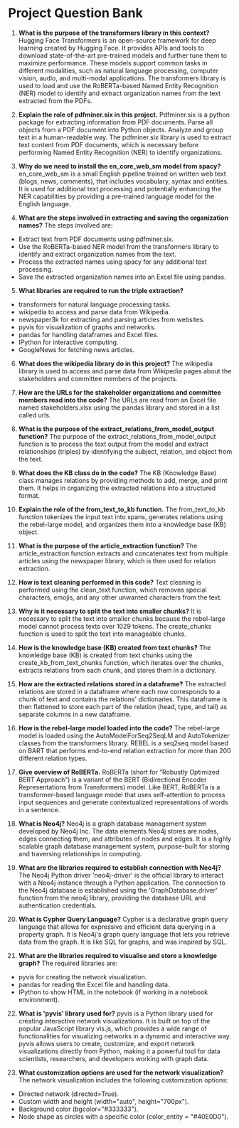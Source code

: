# Project Question Bank

1. **What is the purpose of the transformers library in this context?**
   Hugging Face Transformers is an open-source framework for deep learning created by Hugging Face. It provides APIs and tools to download state-of-the-art pre-trained models and further tune them to maximize performance. These models support common tasks in different modalities, such as natural language processing, computer vision, audio, and multi-modal applications. The transformers library is used to load and use the RoBERTa-based Named Entity Recognition (NER) model to identify and extract organization names from the text extracted from the PDFs.

2. **Explain the role of pdfminer.six in this project.**
  Pdfminer.six is a python package for extracting information from PDF documents. Parse all objects from a PDF document into Python objects. Analyze and group text in a human-readable way. The pdfminer.six library is used to extract text content from PDF documents, which is necessary before performing Named Entity Recognition (NER) to identify organizations.

3. **Why do we need to install the en_core_web_sm model from spacy?**
   en_core_web_sm is a small English pipeline trained on written web text (blogs, news, comments), that includes vocabulary, syntax and entities. It is used for additional text processing and potentially enhancing the NER capabilities by providing a pre-trained language model for the English language.

4. **What are the steps involved in extracting and saving the organization names?**
   The steps involved are:

- Extract text from PDF documents using pdfminer.six.
- Use the RoBERTa-based NER model from the transformers library to identify and extract organization names from the text.
- Process the extracted names using spacy for any additional text processing.
- Save the extracted organization names into an Excel file using pandas.

5. **What libraries are required to run the triple extraction?**
- transformers for natural language processing tasks.
- wikipedia to access and parse data from Wikipedia.
- newspaper3k for extracting and parsing articles from websites.
- pyvis for visualization of graphs and networks.
- pandas for handling dataframes and Excel files.
- IPython for interactive computing.
- GoogleNews for fetching news articles.

6. **What does the wikipedia library do in this project?**
The wikipedia library is used to access and parse data from Wikipedia pages about the stakeholders and committee members of the projects.

7. **How are the URLs for the stakeholder organizations and committee members read into the code?**
The URLs are read from an Excel file named stakeholders.xlsx using the pandas library and stored in a list called urls.

8. **What is the purpose of the extract_relations_from_model_output function?**
The purpose of the extract_relations_from_model_output function is to process the text output from the model and extract relationships (triples) by identifying the subject, relation, and object from the text.

9. **What does the KB class do in the code?**
The KB (Knowledge Base) class manages relations by providing methods to add, merge, and print them. It helps in organizing the extracted relations into a structured format.

10. **Explain the role of the from_text_to_kb function.**
The from_text_to_kb function tokenizes the input text into spans, generates relations using the rebel-large model, and organizes them into a knowledge base (KB) object.

11. **What is the purpose of the article_extraction function?**
The article_extraction function extracts and concatenates text from multiple articles using the newspaper library, which is then used for relation extraction.

12. **How is text cleaning performed in this code?**
Text cleaning is performed using the clean_text function, which removes special characters, emojis, and any other unwanted characters from the text.

13. **Why is it necessary to split the text into smaller chunks?**
It is necessary to split the text into smaller chunks because the rebel-large model cannot process texts over 1029 tokens. The create_chunks function is used to split the text into manageable chunks.

14. **How is the knowledge base (KB) created from text chunks?**
The knowledge base (KB) is created from text chunks using the create_kb_from_text_chunks function, which iterates over the chunks, extracts relations from each chunk, and stores them in a dictionary.

15. **How are the extracted relations stored in a dataframe?**
The extracted relations are stored in a dataframe where each row corresponds to a chunk of text and contains the relations' dictionaries. This dataframe is then flattened to store each part of the relation (head, type, and tail) as separate columns in a new dataframe.

16. **How is the rebel-large model loaded into the code?**
The rebel-large model is loaded using the AutoModelForSeq2SeqLM and AutoTokenizer classes from the transformers library. REBEL is a seq2seq model based on BART that performs end-to-end relation extraction for more than 200 different relation types.

17. **Give overview of RoBERTa.**
RoBERTa (short for “Robustly Optimized BERT Approach”) is a variant of the BERT (Bidirectional Encoder Representations from Transformers) model. Like BERT, RoBERTa is a transformer-based language model that uses self-attention to process input sequences and generate contextualized representations of words in a sentence.

18. **What is Neo4j?**
Neo4j is a graph database management system developed by Neo4j Inc. The data elements Neo4j stores are nodes, edges connecting them, and attributes of nodes and edges. It is a highly scalable graph database management system, purpose-built for storing and traversing relationships in computing.

19. **What are the libraries required to establish connection with Neo4j?**
The Neo4j Python driver 'neo4j-driver' is the official library to interact with a Neo4j instance through a Python application. The connection to the Neo4j database is established using the 'GraphDatabase.driver' function from the neo4j library, providing the database URL and authentication credentials.

20. **What is Cypher Query Language?**
Cypher is a declarative graph query language that allows for expressive and efficient data querying in a property graph. It is Neo4j's graph query language that lets you retrieve data from the graph. It is like SQL for graphs, and was inspired by SQL.

21. **What are the libraries required to visualise and store a knowledge graph?**
The required libraries are:

- pyvis for creating the network visualization.
- pandas for reading the Excel file and handling data.
- IPython to show HTML in the notebook (if working in a notebook environment).

22. **What is 'pyvis' library used for?**
pyvis is a Python library used for creating interactive network visualizations. It is built on top of the popular JavaScript library vis.js, which provides a wide range of functionalities for visualizing networks in a dynamic and interactive way. pyvis allows users to create, customize, and export network visualizations directly from Python, making it a powerful tool for data scientists, researchers, and developers working with graph data.

23. **What customization options are used for the network visualization?**
The network visualization includes the following customization options:

- Directed network (directed=True).
- Custom width and height (width="auto", height="700px").
- Background color (bgcolor="#333333").
- Node shape as circles with a specific color (color_entity = "#40E0D0").
